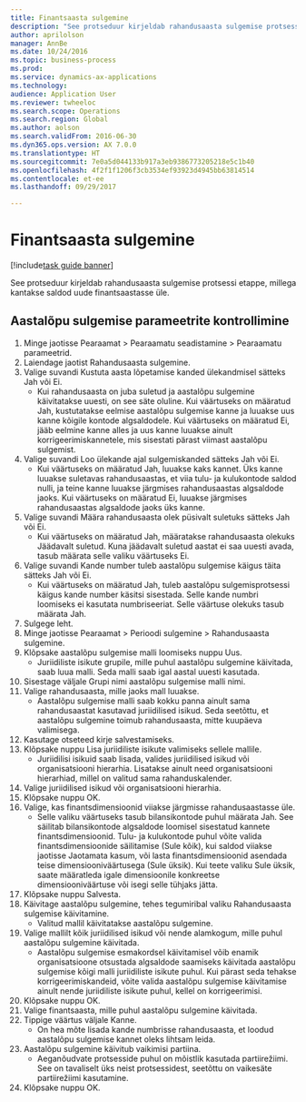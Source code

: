 ```yaml
--- 
title: Finantsaasta sulgemine
description: "See protseduur kirjeldab rahandusaasta sulgemise protsessi etappe, millega kantakse saldod uude finantsaastasse üle."
author: aprilolson
manager: AnnBe
ms.date: 10/24/2016
ms.topic: business-process
ms.prod: 
ms.service: dynamics-ax-applications
ms.technology: 
audience: Application User
ms.reviewer: twheeloc
ms.search.scope: Operations
ms.search.region: Global
ms.author: aolson
ms.search.validFrom: 2016-06-30
ms.dyn365.ops.version: AX 7.0.0
ms.translationtype: HT
ms.sourcegitcommit: 7e0a5d044133b917a3eb9386773205218e5c1b40
ms.openlocfilehash: 4f2f1f1206f3cb3534ef93923d4945bb63814514
ms.contentlocale: et-ee
ms.lasthandoff: 09/29/2017

---
```

# <a name="close-the-fiscal-year"></a>Finantsaasta sulgemine

[!include[task guide banner](../../includes/task-guide-banner.md)]

See protseduur kirjeldab rahandusaasta sulgemise protsessi etappe, millega kantakse saldod uude finantsaastasse üle.


## <a name="validate-year-end-close-parameters"></a>Aastalõpu sulgemise parameetrite kontrollimine
1. Minge jaotisse Pearaamat > Pearaamatu seadistamine > Pearaamatu parameetrid.
2. Laiendage jaotist Rahandusaasta sulgemine.
3. Valige suvandi Kustuta aasta lõpetamise kanded ülekandmisel sätteks Jah või Ei.
    * Kui rahandusaasta on juba suletud ja aastalõpu sulgemine käivitatakse uuesti, on see säte oluline. Kui väärtuseks on määratud Jah, kustutatakse eelmise aastalõpu sulgemise kanne ja luuakse uus kanne kõigile kontode algsaldodele. Kui väärtuseks on määratud Ei, jääb eelmine kanne alles ja uus kanne luuakse ainult korrigeerimiskannetele, mis sisestati pärast viimast aastalõpu sulgemist.  
4. Valige suvandi Loo ülekande ajal sulgemiskanded sätteks Jah või Ei.
    * Kui väärtuseks on määratud Jah, luuakse kaks kannet. Üks kanne luuakse suletavas rahandusaastas, et viia tulu- ja kulukontode saldod nulli, ja teine kanne luuakse järgmises rahandusaastas algsaldode jaoks. Kui väärtuseks on määratud Ei, luuakse järgmises rahandusaastas algsaldode jaoks üks kanne.  
5. Valige suvandi Määra rahandusaasta olek püsivalt suletuks sätteks Jah või Ei.
    * Kui väärtuseks on määratud Jah, määratakse rahandusaasta olekuks Jäädavalt suletud.  Kuna jäädavalt suletud aastat ei saa uuesti avada, tasub määrata selle valiku väärtuseks Ei.  
6. Valige suvandi Kande number tuleb aastalõpu sulgemise käigus täita sätteks Jah või Ei.
    * Kui väärtuseks on määratud Jah, tuleb aastalõpu sulgemisprotsessi käigus kande number käsitsi sisestada. Selle kande numbri loomiseks ei kasutata numbriseeriat. Selle väärtuse olekuks tasub määrata Jah.  
7. Sulgege leht.
8. Minge jaotisse Pearaamat > Perioodi sulgemine > Rahandusaasta sulgemine.
9. Klõpsake aastalõpu sulgemise malli loomiseks nuppu Uus.
    * Juriidiliste isikute grupile, mille puhul aastalõpu sulgemine käivitada, saab luua malli. Seda malli saab igal aastal uuesti kasutada.  
10. Sisestage väljale Grupi nimi aastalõpu sulgemise malli nimi.
11. Valige rahandusaasta, mille jaoks mall luuakse.
    * Aastalõpu sulgemise malli saab kokku panna ainult sama rahandusaastat kasutavad juriidilised isikud. Seda seetõttu, et aastalõpu sulgemine toimub rahandusaasta, mitte kuupäeva valimisega.  
12. Kasutage otseteed kirje salvestamiseks.
13. Klõpsake nuppu Lisa juriidiliste isikute valimiseks sellele mallile.
    * Juriidilisi isikuid saab lisada, valides juriidilised isikud või organisatsiooni hierarhia.  Lisatakse ainult need organisatsiooni hierarhiad, millel on valitud sama rahanduskalender.  
14. Valige juriidilised isikud või organisatsiooni hierarhia.
15. Klõpsake nuppu OK.
16. Valige, kas finantsdimensioonid viiakse järgmisse rahandusaastasse üle.
    * Selle valiku väärtuseks tasub bilansikontode puhul määrata Jah.  See säilitab bilansikontode algsaldode loomisel sisestatud kannete finantsdimensioonid.  Tulu- ja kulukontode puhul võite valida finantsdimensioonide säilitamise (Sule kõik), kui saldod viiakse jaotisse Jaotamata kasum, või lasta finantsdimensioonid asendada teise dimensiooniväärtusega (Sule üksik). Kui teete valiku Sule üksik, saate määratleda igale dimensioonile konkreetse dimensiooniväärtuse või isegi selle tühjaks jätta.  
17. Klõpsake nuppu Salvesta.
18. Käivitage aastalõpu sulgemine, tehes tegumiribal valiku Rahandusaasta sulgemise käivitamine.
    * Valitud mallil käivitatakse aastalõpu sulgemine.  
19. Valige mallilt kõik juriidilised isikud või nende alamkogum, mille puhul aastalõpu sulgemine käivitada.
    * Aastalõpu sulgemise esmakordsel käivitamisel võib enamik organisatsioone otsustada algsaldode saamiseks käivitada aastalõpu sulgemise kõigi malli juriidiliste isikute puhul. Kui pärast seda tehakse korrigeerimiskandeid, võite valida aastalõpu sulgemise käivitamise ainult nende juriidiliste isikute puhul, kellel on korrigeerimisi.  
20. Klõpsake nuppu OK.
21. Valige finantsaasta, mille puhul aastalõpu sulgemine käivitada.
22. Tippige väärtus väljale Kanne.
    * On hea mõte lisada kande numbrisse rahandusaasta, et loodud aastalõpu sulgemise kannet oleks lihtsam leida.  
23. Aastalõpu sulgemine käivitub vaikimisi partiina.
    * Aeganõudvate protsesside puhul on mõistlik kasutada partiirežiimi. See on tavaliselt üks neist protsessidest, seetõttu on vaikesäte partiirežiimi kasutamine.  
24. Klõpsake nuppu OK.


